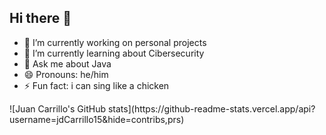 ## Hi there  👋


<!--**jdCarrillo15/jdCarrillo15** is a ✨ _special_ ✨ repository because its `README.md` (this file) appears on your GitHub profile.-->

- 🔭 I’m currently working on personal projects
- 🌱 I’m currently learning about Cibersecurity
- 💬 Ask me about Java
- 😄 Pronouns: he/him
- ⚡ Fun fact: i can sing like a chicken

<div></div>
![Juan Carrillo's GitHub stats](https://github-readme-stats.vercel.app/api?username=jdCarrillo15&hide=contribs,prs)
